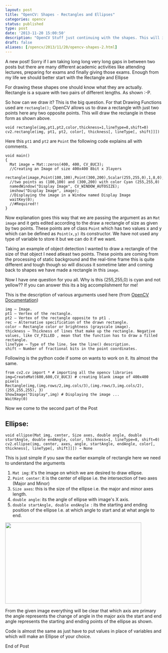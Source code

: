 ```yaml
---
layout: post
title: "OpenCV: Shapes - Rectangles and Ellipses"
categories: opencv
status: published
type: post
date: '2013-11-20 15:00:50'
description: "OpenCV Stuff just continuing with the shapes. This will include Rectangles and Ellipses. This can be used for most of the image processing needs."
draft: false
aliases: [/opencv/2013/11/20/opencv-shapes-2.html]
---
```


A new post! Sorry if I am taking long long very long gaps in between two posts but there are many different academic activities like attending lectures, preparing for exams and finally giving those exams. Enough from my life we should better start with the Rectangle and Ellipse

For drawing these shapes one should know what they are actually. Rectangle is a square with two pairs of different lengths. As shown :-P.

<div class="container">
<a href="http://www.theknockoffeconomy.com/wp-content/uploads/2012/10/rectangle.gif"><imgs src="http://www.theknockoffeconomy.com/wp-content/uploads/2012/10/rectangle.gif" width="420" height="259" /></a>
</div>

So how can we draw it? This is the big question. For that Drawing Functions used are <code>rectangle();</code> OpenCV allows us to draw a rectangle with just two points here any two opposite points. This will draw the rectangle in these form as shown above. 

<pre><code>void rectangle(img,pt1,pt2,color,thickness=1,lineType=8,shift=0)
cv2.rectangle(img, pt1, pt2, color[, thickness[, lineType[, shift]]])</code></pre>

Here this <code>pt1</code> and <code>pt2</code> are <code>Point</code> the following code explains all with comments.

<pre><code>void main()
{
  Mat image = Mat::zeros(400, 400, CV_8UC3); 
  //Creating an Image of size 400x400 8bit x 3layers
  rectangle(image,Point(100,100),Point(300,200),Scalar(255,255,0),1,8,0);
  //two points as (100,100) and (300,200) with color Cyan (255,255,0)
  namedWindow("Display Image", CV_WINDOW_AUTOSIZE);
  imshow("Display Image", image);
  //Displaying the image in a Window named Display Image
  waitKey(0);
  //#Required!!
}</code></pre>

Now explanation goes this way that we are passing the argument as an <code>Mat image</code> and it gets edited according to the draw a rectangle of size as given by two points. These points are of class <code>Point</code> which has two values x and y which can be defined as <code>Point(x,y)</code> its constructor. We have not used any type of variable to store it but we can do it if we want.

Taking an example of object detection I wanted to draw a rectangle of the size of that object I need atleast two points. These points are coming from the processing of static background and the real-time frame this is quite different and tough though so will discuss it sometime later and coming back to shapes we have made a rectangle in this <code>image</code>.

Now I have one question for you all. Why is this (255,255,0) is cyan and not yellow?? If you can answer this its a big accomplishment for me!

This is the description of various arguments used here (from <a href="http://docs.opencv.org/modules/core/doc/drawing_functions.html#rectangle">OpenCV Documentation</a>)

<pre><code>img – Image.
pt1 – Vertex of the rectangle.
pt2 – Vertex of the rectangle opposite to pt1 .
rec – Alternative specification of the drawn rectangle.
color – Rectangle color or brightness (grayscale image).
thickness – Thickness of lines that make up the rectangle. Negative values, like CV_FILLED , mean that the function has to draw a filled rectangle.
lineType – Type of the line. See the line() description.
shift – Number of fractional bits in the point coordinates.</code></pre>

Following is the python code if some on wants to work on it. Its almost the same.

<pre><code>from cv2.cv import * # importing all the opencv libraries
img=CreateMat(600,600,CV_8UC3) # creating blank image of 400x400 pixels
Rectangle(img,(img.rows/2,img.cols/3),(img.rows/3,img.cols/2),(255,255,255), 3) 
ShowImage("Display",img) # Displaying the image ... 
WaitKey(0)</code></pre>

Now we come to the second part of the Post 

<h2>Ellipse:</h2>

<pre><code>void ellipse(Mat img, center, Size axes, double angle, double startAngle, double endAngle, color, thickness=1, lineType=8, shift=0)
cv2.ellipse(img, center, axes, angle, startAngle, endAngle, color[, thickness[, lineType[, shift]]]) → None</code></pre>

This is just simple if you saw the earlier example of rectangle here we need to understand the arguments

<ol>
<li><code>Mat img</code>: it's the image on which we are desired to draw ellipse.
<li><code>Point center</code>: it is the center of ellipse i.e. the intersection of two axes (Major and Minor)
<li><code>Size axes</code>: this is the size of the ellipse i.e. the major and minor axes length.
<li><code>double angle</code>: its the angle of ellipse with image's X axis.
<li><code>double startAngle, double endAngle </code>: its the starting and ending position of the ellipse I.e. at which angle to start and at what angle to end.
</ol>

<div class="container">
<a href="http://dtchanpura.files.wordpress.com/2013/11/ellipse.png"><img src="http://dtchanpura.files.wordpress.com/2013/11/ellipse.png" width="435" height="259"  /></a>
</div>

From the given image everything will be clear that which axis are primary the angle represents the change of angle in the major axis the start and end angle represents the starting and ending points of the ellipse as shown.

Code is almost the same as just have to put values in place of variables and which will make an Ellipse of your choice.

End of Post